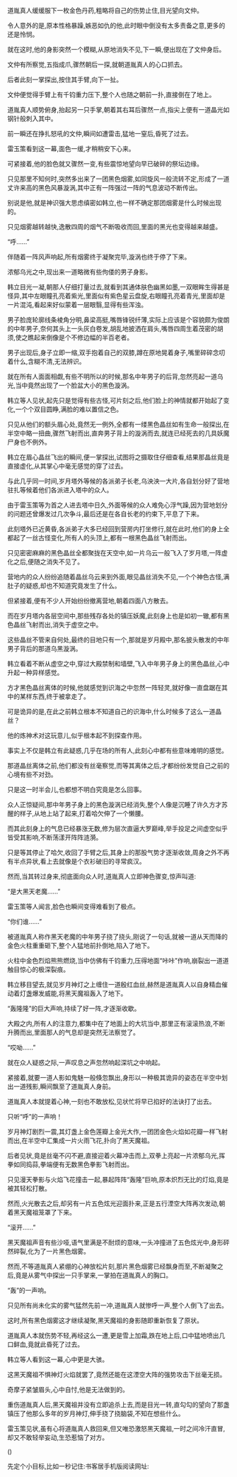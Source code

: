 
道胤真人缓缓服下一枚金色丹药,粗略将自己的伤势止住,目光望向文仲。

令人意外的是,原本性格暴躁,嫉恶如仇的他,此时眼中倒没有太多责备之意,更多的还是怜悯。

就在这时,他的身影突然一个模糊,从原地消失不见,下一瞬,便出现在了文仲身后。

文仲有所察觉,五指成爪,骤然朝后一探,就朝道胤真人的心口抓去。

后者此刻一掌探出,按住其手臂,向下一扯。

文仲便觉得手臂上有千钧重力压下,整个人也随之朝前一扑,直接倒在了地上。

道胤真人顺势俯身,抬起另一只手掌,朝着其右耳后骤然一点,指尖上便有一道晶光如钢针般刺入其中。

前一瞬还在挣扎怒吼的文仲,瞬间如遭雷击,猛地一窒后,昏死了过去。

雷玉策看到这一幕,面色一缓,才稍稍安下心来。

可紧接着,他的脸色就又骤然一变,有些震惊地望向早已破碎的祭坛边缘。

只见那里不知何时,突然多出来了一团黑色烟雾,如同旋风一般流转不定,形成了一道丈许来高的黑色风暴漩涡,其中正有一阵强过一阵的气息波动不断传出。

别说是他,就是神识强大思虑缜密如韩立,也一样不确定那团烟雾是什么时候出现的。

只见烟雾越转越快,逸散四周的烟气不断吸收而回,里面的黑光也变得越来越盛。

“呼……”

伴随着一阵风声响起,所有烟雾终于凝聚完毕,漩涡也终于停了下来。

浓郁乌光之中,现出来一道略微有些佝偻的男子身影。

韩立目光一凝,朝那人仔细打量过去,就看到其通体肤色幽黑如墨,一双眼眸生得甚是怪异,其中左眼瞳孔亮着紫光,里面似有紫色星云盘旋,右眼瞳孔亮着青光,里面却是一片混沌,看起来好似蒙着一层眼翳,显得有些浑浊。

男子脸庞轮廓线条棱角分明,鼻梁高挺,嘴唇锋锐纤薄,实际上应该是个容貌颇为俊朗的中年男子,奈何其头上一头灰白卷发,胡乱地披洒在肩头,嘴唇四周生着茂密的胡须,使之瞧起来倒像是个不修边幅的半百老者。

男子出现后,身子立即一缩,双手抱着自己的双膝,蹲在原地晃着身子,嘴里碎碎念叨着什么,含糊不清,无法辨识。

就在所有人面面相觑,有些不明所以的时候,那名中年男子的后背,忽然亮起一道乌光,当中竟然出现了一个脸盆大小的黑色漩涡。

韩立等人见状,起先只是觉得有些古怪,可片刻之后,他们脸上的神情就都开始起了变化,一个个双目圆睁,满脸的难以置信之色。

只见从他们的额头眉心处,竟然无一例外,全都有一缕黑色晶丝如有生命一般探出,在半空中略一扭曲,骤然飞射而出,直奔男子背上的漩涡而去,就连已经死去的几具妖魔尸身也不例外。

韩立在眉心晶丝飞出的瞬间,便一掌探出,试图将之摄取住仔细查看,结果那晶丝竟是直接虚化,从其掌心中毫无感觉的穿了过去。

与此几乎同一时间,岁月塔外等候的各派弟子长老,乌泱泱一大片,各自划分好了营地驻扎等候着他们各派进入塔中的众人。

由于雷玉策等为首之人进去塔中日久,外面等候的众人难免心浮气躁,因为营地划分的问题还曾爆发过几次争斗,最后还是在各自长老的约束下,平息了下来。

此刻塔外已近黄昏,各派弟子大多已经回到营房内打坐修行,就在此时,他们的身上全都起了一丝古怪变化,所有人的头顶上,都有一根黑色晶丝飞射而出。

只见密密麻麻的黑色晶丝全都聚拢在天空中,如一片乌云一般飞入了岁月塔,一阵虚化之后,便随之消失不见了。

营地内的众人纷纷追随着晶丝乌云来到外面,眼见晶丝消失不见,一个个神色古怪,满肚子的疑惑,却也不知道究竟发生了什么。

但紧接着,便有不少人开始纷纷撤离营地,朝着四面八方散去。

而在岁月塔内各层空间中,那些残存各处的镇压妖魔,此刻身上也是如初一辙,都有黑色晶丝飞射而出,消失于虚空之中。

这些晶丝不管来自何处,最终的目地只有一个,那就是岁月殿中,那名披头散发的中年男子背后的那道乌黑漩涡。

韩立看着不断从虚空之中,穿过大殿禁制和墙壁,飞入中年男子身上的黑色晶丝,心中升起一种异样感觉。

方才黑色晶丝离体的时候,他就感觉到识海之中忽然一阵轻灵,就好像一直盘踞在其中的某样东西,终于被拿走了。

可是诡异的是,在此之前韩立根本不知道自己的识海中,什么时候多了这么一道晶丝？

他的炼神术对这玩意儿,似乎根本起不到探查作用。

事实上不仅是韩立有此疑惑,几乎在场的所有人,此刻心中都有些意味难明的感觉。

那道晶丝离体之前,他们都没有丝毫察觉,而等其离体之后,才都纷纷发觉自己之前的心境有些不对劲。

只是这一时半会儿,也都想不明白究竟是怎么回事。

众人正惊疑间,那中年男子身上的黑色漩涡已经消失,整个人像是沉睡了许久方才苏醒的样子,从地上站了起来,打着哈欠伸了一个懒腰。

而其此刻身上的气息已经暴涨无数,修为层次直逼大罗巅峰,举手投足之间虚空似乎皆受其影响,不断荡漾开阵阵涟漪。

只是等其停止了哈欠,收回了手臂之后,其身上的那股气势才逐渐收敛,周身之外不再有半点异状,看上去就像是个衣衫破旧的寻常疯汉。

然而,当其转过身来,彻底面向众人时,道胤真人立即神色骤变,惊声叫道:

“是大黑天老魔……”

雷玉策等人闻言,脸色也瞬间变得难看到了极点。

“你们谁……”

被道胤真人称作黑天老魔的中年男子挠了挠头,刚说了一句话,就被一道从天而降的金色火柱重重砸下,整个人猛地前扑倒地,陷入了地下。

火柱中金色烈焰熊熊燃烧,当中仿佛有千钧重力,压得地面“咔咔”作响,崩裂出一道道触目惊心的极深裂痕。

韩立移目望去,就见岁月神灯之上缠住一道殷红血丝,赫然是道胤真人以自身精血催动着灯盏爆发威能,将黑天魔祖轰入了地下。

“轰隆隆”的巨大声响,持续了好一阵,才逐渐收歇。

大殿之内,所有人的注意力,都集中在了地面上的大坑当中,那里正有滚滚热浪,不断升腾而出,里面那人的气息却是突然无法察觉了。

“哎呦……”

就在众人疑惑之际,一声叹息之声忽然响起深坑之中响起。

紧接着,就要一道人影如鬼魅一般倏忽飘出,身形以一种极其诡异的姿态在半空中划出一道残影,瞬间飘至了道胤真人身前。

道胤真人本就提着心神,一刻也不敢放松,见状忙将早已掐好的法诀打了出去。

只听“呼”的一声响！

岁月神灯剧烈一震,其灯盏上金色莲瓣上金光大作,一团团金色火焰如花瓣一样飞射而出,在半空中汇集成一片火雨飞花,扑向了黑天魔祖。

后者见状,竟是丝毫不闪不避,直接迎着火幕冲击而上,双拳上亮起一片浓郁乌光,挥拳如同捣蒜,拳端便有无数黑色拳影飞射而出。

只见漫天拳影与火焰飞花撞击一起,暴起阵阵“轰隆”巨响,原本炽烈无比的灯焰,竟是被其轻松打散。

然而,火光散去之后,却另有一片五色炫光迎面扑来,正是五行湮空大阵再次发动,朝着黑天魔祖笼罩了下来。

“滚开……”

黑天魔祖声音有些沙哑,语气里满是不耐烦的意味,一头冲撞进了五色炫光中,身形砰然碎裂,化为了一片黑色烟雾。

然而,不等道胤真人紧绷的心神放松片刻,那片黑色烟雾已经飘身而至,不断凝聚之后,竟是从雾气中探出一只手掌来,一掌拍在道胤真人的胸口。

“轰”的一声响。

只见所有尚未化实的雾气猛然先前一冲,道胤真人就惨呼一声,整个人倒飞了出去。

这时,所有黑色烟雾这才继续凝聚,黑天魔祖的身影随即重新恢复了原状。

道胤真人本就伤势不轻,再经这么一遭,更是雪上加霜,跌在地上后,口中猛地喷出几口鲜血,竟就此昏死了过去。

韩立等人看到这一幕,心中更是大骇。

这黑天魔祖不惧神灯火焰就罢了,竟然还能在这湮空大阵的强势攻击下丝毫无损。

奇摩子紧皱眉头,心中自忖,他是无法做到的。

重伤道胤真人后,黑天魔祖并没有立即追杀上去,而是目光一转,直勾勾的望向了那盏镇压了他那么多年的岁月神灯,伸手挠了挠脑袋,不知在想些什么。

雷玉策见状,虽有心将道胤真人救回来,但又唯恐激怒黑天魔祖,一时之间冷汗直冒,却又不敢轻举妄动,生恐惹恼了对方。

()

先定个小目标,比如一秒记住:书客居手机版阅读网址: